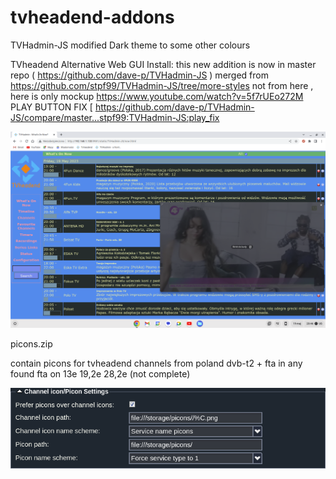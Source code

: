 # tvheadend-addons

TVHadmin-JS modified Dark theme to some other colours

TVheadend Alternative Web GUI Install:
this new addition is now in master repo ( https://github.com/dave-p/TVHadmin-JS ) merged from https://github.com/stpf99/TVHadmin-JS/tree/more-styles not from here , here is only mockup
https://www.youtube.com/watch?v=5f7rUEo272M
PLAY BUTTON FIX [
https://github.com/dave-p/TVHadmin-JS/compare/master...stpf99:TVHadmin-JS:play_fix

<img width="964" alt="TVHADMIN-JS-theme" src="https://github.com/stpf99/tvheadend-addons/blob/e5667d4b5279ef9bed0dd9a5cbef6b63411d8a76/Screenshot%202023-05-19%2020.46.47.png">



picons.zip

contain picons for tvheadend channels from poland dvb-t2 + fta in any found fta on 13e 19,2e 28,2e (not complete)

<img width="964" alt="TVHADMIN-JS-theme" src="https://github.com/stpf99/tvheadend-addons/blob/bc84d9f8d6c996e462aee829908e6312b0fd73ce/picons.png">

